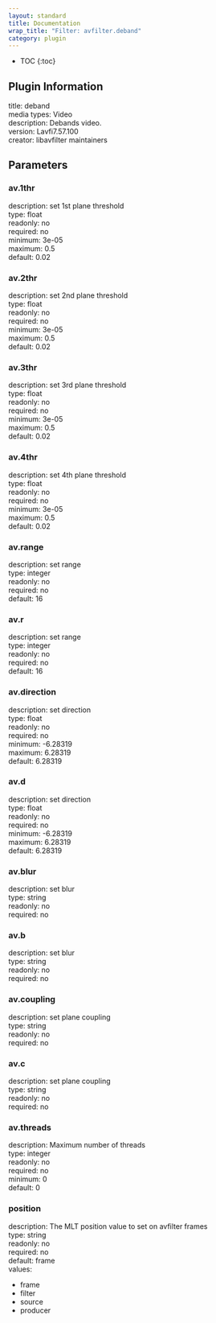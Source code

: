 ```yaml
---
layout: standard
title: Documentation
wrap_title: "Filter: avfilter.deband"
category: plugin
---
```

* TOC
{:toc}

## Plugin Information

title: deband  
media types:
Video  
description: Debands video.  
version: Lavfi7.57.100  
creator: libavfilter maintainers  

## Parameters

### av.1thr

  
description:
set 1st plane threshold  
type: float  
readonly: no  
required: no  
minimum: 3e-05  
maximum: 0.5  
default: 0.02  

### av.2thr

  
description:
set 2nd plane threshold  
type: float  
readonly: no  
required: no  
minimum: 3e-05  
maximum: 0.5  
default: 0.02  

### av.3thr

  
description:
set 3rd plane threshold  
type: float  
readonly: no  
required: no  
minimum: 3e-05  
maximum: 0.5  
default: 0.02  

### av.4thr

  
description:
set 4th plane threshold  
type: float  
readonly: no  
required: no  
minimum: 3e-05  
maximum: 0.5  
default: 0.02  

### av.range

  
description:
set range  
type: integer  
readonly: no  
required: no  
default: 16  

### av.r

  
description:
set range  
type: integer  
readonly: no  
required: no  
default: 16  

### av.direction

  
description:
set direction  
type: float  
readonly: no  
required: no  
minimum: -6.28319  
maximum: 6.28319  
default: 6.28319  

### av.d

  
description:
set direction  
type: float  
readonly: no  
required: no  
minimum: -6.28319  
maximum: 6.28319  
default: 6.28319  

### av.blur

  
description:
set blur  
type: string  
readonly: no  
required: no  

### av.b

  
description:
set blur  
type: string  
readonly: no  
required: no  

### av.coupling

  
description:
set plane coupling  
type: string  
readonly: no  
required: no  

### av.c

  
description:
set plane coupling  
type: string  
readonly: no  
required: no  

### av.threads

  
description:
Maximum number of threads  
type: integer  
readonly: no  
required: no  
minimum: 0  
default: 0  

### position

  
description:
The MLT position value to set on avfilter frames  
type: string  
readonly: no  
required: no  
default: frame  
values:  

* frame
* filter
* source
* producer


